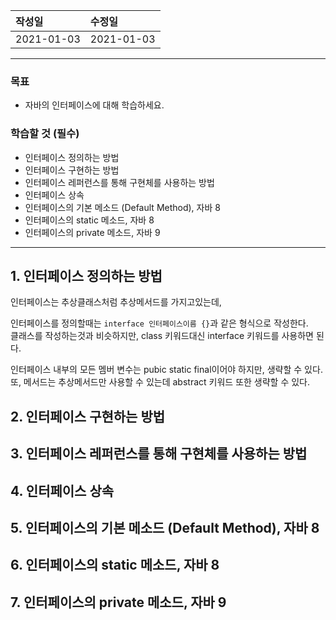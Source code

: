 |작성일|수정일|
|:----|:----|
|2021-01-03|2021-01-03|

--------

### 목표
- 자바의 인터페이스에 대해 학습하세요.

### 학습할 것 (필수)
- 인터페이스 정의하는 방법
- 인터페이스 구현하는 방법
- 인터페이스 레퍼런스를 통해 구현체를 사용하는 방법
- 인터페이스 상속
- 인터페이스의 기본 메소드 (Default Method), 자바 8
- 인터페이스의 static 메소드, 자바 8
- 인터페이스의 private 메소드, 자바 9

<hr>

## 1. 인터페이스 정의하는 방법

인터페이스는 추상클래스처럼 추상메서드를 가지고있는데, 

인터페이스를 정의할때는 `interface 인터페이스이름 {}`과 같은 형식으로 작성한다.<br>
클래스를 작성하는것과 비슷하지만, class 키워드대신 interface 키워드를 사용하면 된다.

인터페이스 내부의 모든 멤버 변수는 pubic static final이어야 하지만, 생략할 수 있다.<br>
또, 메서드는 추상메서드만 사용할 수 있는데 abstract 키워드 또한 생략할 수 있다.

## 2. 인터페이스 구현하는 방법
## 3. 인터페이스 레퍼런스를 통해 구현체를 사용하는 방법
## 4. 인터페이스 상속
## 5. 인터페이스의 기본 메소드 (Default Method), 자바 8
## 6. 인터페이스의 static 메소드, 자바 8
## 7. 인터페이스의 private 메소드, 자바 9
